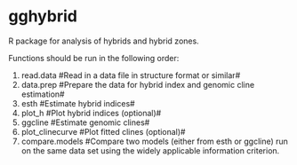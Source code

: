 # gghybrid
R package for analysis of hybrids and hybrid zones.

Functions should be run in the following order:
1. read.data  #Read in a data file in structure format or similar#
2. data.prep #Prepare the data for hybrid index and genomic cline estimation#
3. esth #Estimate hybrid indices#
4. plot_h  #Plot hybrid indices (optional)#
5. ggcline  #Estimate genomic clines#
6. plot_clinecurve  #Plot fitted clines (optional)#
7. compare.models #Compare two models (either from esth or ggcline) run on the same data set using the widely applicable information criterion.
